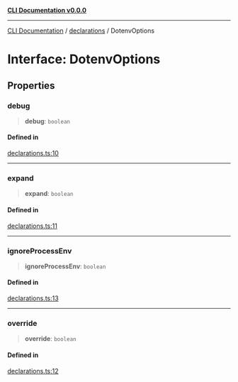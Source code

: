 [**CLI Documentation v0.0.0**](../../README.md)

***

[CLI Documentation](../../modules.md) / [declarations](../README.md) / DotenvOptions

# Interface: DotenvOptions

## Properties

### debug

> **debug**: `boolean`

#### Defined in

[declarations.ts:10](https://github.com/stonemjs/cli/blob/b2251afafa869f82f017c134bddb19013c7883b6/src/declarations.ts#L10)

***

### expand

> **expand**: `boolean`

#### Defined in

[declarations.ts:11](https://github.com/stonemjs/cli/blob/b2251afafa869f82f017c134bddb19013c7883b6/src/declarations.ts#L11)

***

### ignoreProcessEnv

> **ignoreProcessEnv**: `boolean`

#### Defined in

[declarations.ts:13](https://github.com/stonemjs/cli/blob/b2251afafa869f82f017c134bddb19013c7883b6/src/declarations.ts#L13)

***

### override

> **override**: `boolean`

#### Defined in

[declarations.ts:12](https://github.com/stonemjs/cli/blob/b2251afafa869f82f017c134bddb19013c7883b6/src/declarations.ts#L12)
